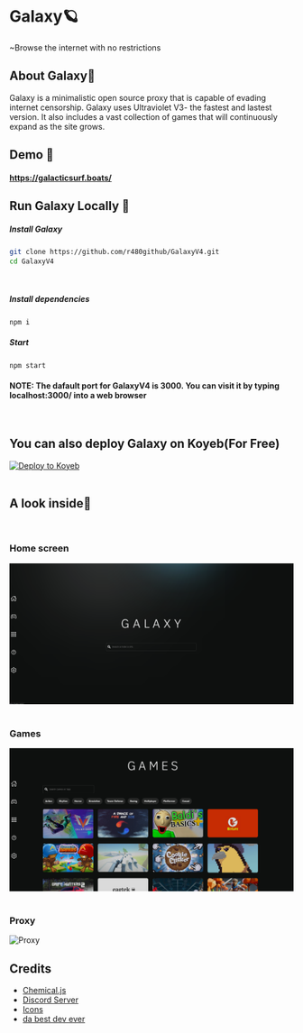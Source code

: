 # Galaxy🪐

~Browse the internet with no restrictions

## About Galaxy📑

Galaxy is a minimalistic open source proxy that is capable of evading internet censorship. Galaxy uses Ultraviolet V3- the fastest and lastest version. It also includes a vast collection of games that will continuously expand as the site grows. 

## Demo 🏴󠁺󠁡󠁦󠁳󠁿

#### https://galacticsurf.boats/

## Run Galaxy Locally 🚀

##### Install Galaxy
```bash
git clone https://github.com/r480github/GalaxyV4.git
cd GalaxyV4
```


<br>

##### Install dependencies

```bash
npm i  
```

##### Start

```bash
npm start
```
#### NOTE: The dafault port for GalaxyV4 is 3000. You can visit it by typing localhost:3000/ into a web browser
<br>
    
## You can also deploy Galaxy on Koyeb(For Free)
[![Deploy to Koyeb](https://www.koyeb.com/static/images/deploy/button.svg)](https://app.koyeb.com/deploy?name=galaxyv4&repository=r480github%2FGalaxyV4&branch=main&instance_type=free&regions=was&instances_min=0&autoscaling_sleep_idle_delay=300&ports=3000%3Bhttp%3B%2F&hc_protocol%5B3000%5D=tcp&hc_grace_period%5B3000%5D=5&hc_interval%5B3000%5D=30&hc_restart_limit%5B3000%5D=3&hc_timeout%5B3000%5D=5&hc_path%5B3000%5D=%2F&hc_method%5B3000%5D=get)<br>
<br>

## A look inside👀

<br>

### Home screen

![Home](img/home.png)

#

### Games

![Games](img/game.png)

#

### Proxy

![Proxy](img/proxy.png)

## Credits

- [Chemical.js](https://github.com/chemicaljs/chemical)
- [Discord Server](https://discord.gg/xM8FvSAttG)
- [Icons](https://github.com/ionic-team/ionicons)
- [da best dev ever](https://github.com/r480github)
